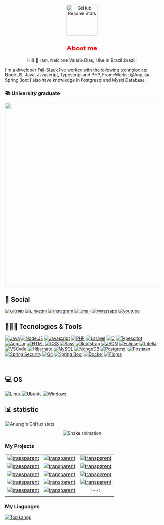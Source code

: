 <p align="center"> 
   <img width="100px" src="https://user-images.githubusercontent.com/33238924/202206958-43ad4c9b-dd69-4c2e-8a65-2f9421e9a894.png" align="center" alt="GitHub Readme Stats" />
   <h2 align="center" style="Color: red;">Aboot me</h2>
   <p align="center"> Hi!! 👋 I am, Nelcione Valério Dias, I live in Brazil :brazil:</p>
</p>

<p>I'm a developer Full-Stack I've worked with the following technologies: Node.JS, Java, Javascript, Typescript and PHP, FrameWorks: @Angular, Spring Boot I also have knowledge in Postgresql and Mysql Database.</p>

<h3>📚 University graduate</h3>

<a href="https://computacao.jatai.ufg.br/"  target="_blank"><img src="https://user-images.githubusercontent.com/33238924/202262435-9fcb968b-05c3-4f8a-8925-3d99d46ea22d.png" width="600" heigth="250"></a>

<h2>👨 Social</h2>

[![GitHub](https://img.shields.io/badge/GitHub-100000?style=for-the-badge&logo=github&logoColor=white)](https://github.com/landernodias)
[![LinkedIn](https://img.shields.io/badge/LinkedIn-0077B5?style=for-the-badge&logo=linkedin&logoColor=white)](https://www.linkedin.com/in/nelcionedias/)
[![Instagram](https://img.shields.io/badge/Instagram-E4405F?style=for-the-badge&logo=instagram&logoColor=white)](https://www.instagram.com/nelcionedias/)
[![Gmail](https://img.shields.io/badge/Gmail-D14836?style=for-the-badge&logo=gmail&logoColor=white)](mailto:nelcionedias@gmail.com)
[![Whatsapp](https://img.shields.io/badge/WhatsApp-25D366?style=for-the-badge&logo=whatsapp&logoColor=white)](https://wa.me/64999438722)
[![youtube](https://img.shields.io/badge/YouTube-FF0000?style=for-the-badge&logo=youtube&logoColor=white)](https://www.youtube.com/@nelcione1000)



<h2>🚀👩‍💻 Tecnologies & Tools </h2>

[![Java](https://img.shields.io/badge/Java-ED8B00?style=for-the-badge&logo=java&logoColor=white)](https://www.java.com/pt-BR/)
[![Node.JS](https://img.shields.io/badge/Node.js-43853D?style=for-the-badge&logo=node.js&logoColor=white)](https://nodejs.org/en/)
[![Javascript](https://img.shields.io/badge/JavaScript-323330?style=for-the-badge&logo=javascript&logoColor=F7DF1E)](https://developer.mozilla.org/pt-BR/docs/Web/JavaScript)
[![PHP](https://img.shields.io/badge/PHP-777BB4?style=for-the-badge&logo=php&logoColor=white)](https://www.php.net/)
[![Laravel](https://img.shields.io/badge/Laravel-FF2D20?style=for-the-badge&logo=laravel&logoColor=white)](https://laravel.com/)
[![C](https://img.shields.io/badge/C-00599C?style=for-the-badge&logo=c&logoColor=white)](http://linguagemc.com.br/)
[![Typescript](https://img.shields.io/badge/TypeScript-007ACC?style=for-the-badge&logo=typescript&logoColor=white)](https://www.typescriptlang.org/)
[![Angular](https://img.shields.io/badge/Angular-DD0031?style=for-the-badge&logo=angular&logoColor=white)](https://angular.io/)
[![HTML](https://img.shields.io/badge/HTML5-E34F26?style=for-the-badge&logo=html5&logoColor=white)](https://developer.mozilla.org/pt-BR/docs/Web/HTML)
[![CSS](https://img.shields.io/badge/CSS3-1572B6?style=for-the-badge&logo=css3&logoColor=white)](https://developer.mozilla.org/pt-BR/docs/Web/CSS)
[![Sass](https://img.shields.io/badge/Sass-CC6699?style=for-the-badge&logo=sass&logoColor=white)](https://sass-lang.com/)
[![Bootstrap](https://img.shields.io/badge/Bootstrap-563D7C?style=for-the-badge&logo=bootstrap&logoColor=white)](https://getbootstrap.com/docs/5.1/getting-started/introduction/)
[![JSON](https://img.shields.io/badge/json-5E5C5C?style=for-the-badge&logo=json&logoColor=white)](https://www.json.org/json-en.html)
[![Eclipse](https://img.shields.io/badge/Eclipse-2C2255?style=for-the-badge&logo=eclipse&logoColor=white)](https://www.eclipse.org/downloads/)
[![InteliJ](https://img.shields.io/badge/IntelliJ_IDEA-000000.svg?style=for-the-badge&logo=intellij-idea&logoColor=white)](https://www.jetbrains.com/)
[![VSCode](https://img.shields.io/badge/VSCode-0078D4?style=for-the-badge&logo=visual%20studio%20code&logoColor=white)](https://code.visualstudio.com/)
[![Hibernate](https://img.shields.io/badge/Hibernate-59666C?style=for-the-badge&logo=Hibernate&logoColor=white)](https://hibernate.org/)
[![MySQL](https://img.shields.io/badge/MySQL-00000F?style=for-the-badge&logo=mysql&logoColor=white)](https://www.mysql.com/)
[![MongoDB](https://img.shields.io/badge/MongoDB-4EA94B?style=for-the-badge&logo=mongodb&logoColor=white)](https://www.mongodb.com/)
[![Postgresql](https://img.shields.io/badge/PostgreSQL-316192?style=for-the-badge&logo=postgresql&logoColor=white)](https://www.postgresql.org/)
[![Postman](https://img.shields.io/badge/Postman-FF6C37?style=for-the-badge&logo=Postman&logoColor=white)](https://www.postman.com/)
[![Spring Security](https://img.shields.io/badge/Spring_Security-6DB33F?style=for-the-badge&logo=Spring-Security&logoColor=white)](https://spring.io/projects/spring-security)
[![Git](https://img.shields.io/badge/GIT-E44C30?style=for-the-badge&logo=git&logoColor=white)](https://git-scm.com/)
[![Spring Boot](https://img.shields.io/badge/Spring_Boot-F2F4F9?style=for-the-badge&logo=spring-boot)](https://spring.io/projects/spring-boot)
[![Docker](https://img.shields.io/badge/Docker-2CA5E0?style=for-the-badge&logo=docker&logoColor=white)](https://www.docker.com/)
[![Figma](https://img.shields.io/badge/Figma-F24E1E?style=for-the-badge&logo=figma&logoColor=white)](https://www.figma.com/)

<br />
<h2>💻 OS</h2>

[![Linux](https://img.shields.io/badge/Linux-FCC624?style=for-the-badge&logo=linux&logoColor=black)](https://www.linux.org/pages/download/)
[![Ubuntu](https://img.shields.io/badge/Ubuntu-E95420?style=for-the-badge&logo=ubuntu&logoColor=white)](https://ubuntu.com/download)
[![Windows](https://img.shields.io/badge/Windows-0078D6?style=for-the-badge&logo=windows&logoColor=white)](https://www.microsoft.com/pt-br/windows)

<h2>📊 statistic</h2>

![Anurag's GitHub stats](https://github-readme-stats.vercel.app/api?username=landernodias&show_icons=true&theme=merko)

<div align="center">
  
  ![Snake animation](https://github.com/danielbped/danielbped/blob/output/github-contribution-grid-snake.svg)
  
</div>

### My Projects

| | | |
| :--: | :--: | :--: |
[![transparent][proj_auth-front-angular]](https://github.com/landernodias/auth-front-angular) | [![transparent][proj_Angular_DarkTheme]](https://github.com/landernodias/dark-theme) | [![transparent][workshop-angular-server-jwt]](https://github.com/landernodias/workshop-angular-server-jwt)
[![transparent][routes-guards]](https://github.com/landernodias/routes-guards) | [![transparent][codeblog]](https://github.com/landernodias/codeblog) | [![transparent][workshop-parking-control]](https://github.com/landernodias/workshop-parking-control)
[![transparent][app-task-angular]](https://github.com/landernodias/app-task-angular) | [![transparent][pokedex]](https://github.com/landernodias/pokedex) | [![transparent][chess-system-java]](https://github.com/landernodias/chess-system-java)
[![transparent][SASS-training]](https://github.com/landernodias/SASS-training) | [![transparent][demo-dao-jdbc]](https://github.com/landernodias/demo-dao-jdbc) | [![transparent][workshop_javafx_jdbc]](https://github.com/landernodias/workshop_javafx_jdbc)
[![transparent][workshop-spring-boot-mongodb]](https://github.com/landernodias/workshop-spring-boot-mongodb) | [![transparent][workshop-springboot-2-java-11]](https://github.com/landernodias/workshop-springboot-2-java-11) | :--:
| | |

### My Linguages 
[![Top Langs](https://github-readme-stats.vercel.app/api/top-langs/?username=landernodias&layout=compact)](https://github.com/landernodias/github-readme-stats)



[tokyonight]: https://github-readme-stats.vercel.app/api?username=landernodias&show_icons=true&hide=contribs,prs&cache_seconds=86400&theme=tokyonight
[proj_auth-front-angular]: https://github-readme-stats.vercel.app/api/pin/?username=landernodias&repo=auth-front-angular&cache_seconds=86400&theme=transparent
[proj_Angular_DarkTheme]: https://github-readme-stats.vercel.app/api/pin/?username=landernodias&repo=dark-theme&cache_seconds=86400&theme=transparent
[workshop-angular-server-jwt]: https://github-readme-stats.vercel.app/api/pin/?username=landernodias&repo=workshop-angular-server-jwt&cache_seconds=86400&theme=transparent
[codeblog]: https://github-readme-stats.vercel.app/api/pin/?username=landernodias&repo=codeblog&cache_seconds=86400&theme=transparent
[workshop-parking-control]: https://github-readme-stats.vercel.app/api/pin/?username=landernodias&repo=workshop-parking-control&cache_seconds=86400&theme=transparent
[SisOS]: https://github-readme-stats.vercel.app/api/pin/?username=landernodias&repo=SisOS&cache_seconds=86400&theme=transparent
[routes-guards]: https://github-readme-stats.vercel.app/api/pin/?username=landernodias&repo=routes-guards&cache_seconds=86400&theme=transparent
[app-task-angular]: https://github-readme-stats.vercel.app/api/pin/?username=landernodias&repo=app-task-angular&cache_seconds=86400&theme=transparent
[pokedex]: https://github-readme-stats.vercel.app/api/pin/?username=landernodias&repo=pokedex&cache_seconds=86400&theme=transparent
[chess-system-java]: https://github-readme-stats.vercel.app/api/pin/?username=landernodias&repo=chess-system-java&cache_seconds=86400&theme=transparent
[SASS-training]: https://github-readme-stats.vercel.app/api/pin/?username=landernodias&repo=SASS-training&cache_seconds=86400&theme=transparent
[demo-dao-jdbc]: https://github-readme-stats.vercel.app/api/pin/?username=landernodias&repo=demo-dao-jdbc&cache_seconds=86400&theme=transparent
[workshop_javafx_jdbc]: https://github-readme-stats.vercel.app/api/pin/?username=landernodias&repo=workshop_javafx_jdbc&cache_seconds=86400&theme=transparent
[workshop-spring-boot-mongodb]: https://github-readme-stats.vercel.app/api/pin/?username=landernodias&repo=workshop-spring-boot-mongodb&cache_seconds=86400&theme=transparent
[workshop-springboot-2-java-11]: https://github-readme-stats.vercel.app/api/pin/?username=landernodias&repo=workshop-springboot-2-java-11&cache_seconds=86400&theme=transparent
